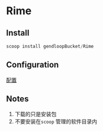 # Rime

## Install

```powershell
scoop install gendloopBucket/Rime
```

## Configuration

[配置](config/README.md) 

## Notes

1. 下载的只是安装包
2. 不要安装在`scoop` 管理的软件目录内
